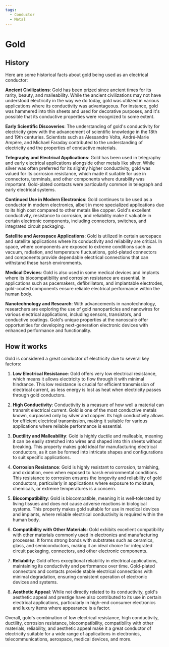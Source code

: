 ```yaml
---
tags:
  - Conductor
  - Metal
---
```


<head>
    <meta name="google-adsense-account" content="ca-pub-9364684337389377">
    <meta charset="UTF-8">
    <meta name="viewport" content="width=device-width, initial-scale=1.0">
    <meta name="description" content="Welcome to ac-electricity! Here you will learn more about electricity, the different components used to make an electrical circuit as well as their features and use cases.">
    <meta name="keywords" content="alexis carbillet, carbillet, electricity, capacitors, conductors, diodes, electronic, energy source, hardware, home appliances, inductors, insulators, resistors, semi-conductors">
    <meta name="author" content="Alexis Carbillet ">
</head>

# Gold

## History

Here are some historical facts about gold being used as an electrical conductor:

**Ancient Civilizations**: Gold has been prized since ancient times for its rarity, beauty, and malleability. While the ancient civilizations may not have understood electricity in the way we do today, gold was utilized in various applications where its conductivity was advantageous. For instance, gold was hammered into thin sheets and used for decorative purposes, and it's possible that its conductive properties were recognized to some extent.

**Early Scientific Discoveries**: The understanding of gold's conductivity for electricity grew with the advancement of scientific knowledge in the 18th and 19th centuries. Scientists such as Alessandro Volta, André-Marie Ampère, and Michael Faraday contributed to the understanding of electricity and the properties of conductive materials.

**Telegraphy and Electrical Applications**: Gold has been used in telegraphy and early electrical applications alongside other metals like silver. While silver was often preferred for its slightly higher conductivity, gold was valued for its corrosion resistance, which made it suitable for use in connectors, terminals, and other components where durability was important. Gold-plated contacts were particularly common in telegraph and early electrical systems.

**Continued Use in Modern Electronics**: Gold continues to be used as a conductor in modern electronics, albeit in more specialized applications due to its high cost compared to other metals like copper. Gold's excellent conductivity, resistance to corrosion, and reliability make it valuable in certain electronic components, including connectors, switches, and integrated circuit packaging.

**Satellite and Aerospace Applications**: Gold is utilized in certain aerospace and satellite applications where its conductivity and reliability are critical. In space, where components are exposed to extreme conditions such as vacuum, radiation, and temperature fluctuations, gold-plated connectors and components provide dependable electrical connections that can withstand these harsh environments.

**Medical Devices**: Gold is also used in some medical devices and implants where its biocompatibility and corrosion resistance are essential. In applications such as pacemakers, defibrillators, and implantable electrodes, gold-coated components ensure reliable electrical performance within the human body.

**Nanotechnology and Research**: With advancements in nanotechnology, researchers are exploring the use of gold nanoparticles and nanowires for various electrical applications, including sensors, transistors, and conductive coatings. Gold's unique properties at the nanoscale offer opportunities for developing next-generation electronic devices with enhanced performance and functionality.

## How it works

Gold is considered a great conductor of electricity due to several key factors:

1. **Low Electrical Resistance**: Gold offers very low electrical resistance, which means it allows electricity to flow through it with minimal hindrance. This low resistance is crucial for efficient transmission of electrical current, as less energy is lost as heat when electricity passes through gold conductors.

2. **High Conductivity**: Conductivity is a measure of how well a material can transmit electrical current. Gold is one of the most conductive metals known, surpassed only by silver and copper. Its high conductivity allows for efficient electrical transmission, making it suitable for various applications where reliable performance is essential.

3. **Ductility and Malleability**: Gold is highly ductile and malleable, meaning it can be easily stretched into wires and shaped into thin sheets without breaking. This property makes gold ideal for manufacturing electrical conductors, as it can be formed into intricate shapes and configurations to suit specific applications.

4. **Corrosion Resistance**: Gold is highly resistant to corrosion, tarnishing, and oxidation, even when exposed to harsh environmental conditions. This resistance to corrosion ensures the longevity and reliability of gold conductors, particularly in applications where exposure to moisture, chemicals, or extreme temperatures is a concern.

5. **Biocompatibility**: Gold is biocompatible, meaning it is well-tolerated by living tissues and does not cause adverse reactions in biological systems. This property makes gold suitable for use in medical devices and implants, where reliable electrical conductivity is required within the human body.

6. **Compatibility with Other Materials**: Gold exhibits excellent compatibility with other materials commonly used in electronics and manufacturing processes. It forms strong bonds with substrates such as ceramics, glass, and semiconductors, making it an ideal choice for integrated circuit packaging, connectors, and other electronic components.

7. **Reliability**: Gold offers exceptional reliability in electrical applications, maintaining its conductivity and performance over time. Gold-plated connectors and contacts provide stable electrical connections with minimal degradation, ensuring consistent operation of electronic devices and systems.

8. **Aesthetic Appeal**: While not directly related to its conductivity, gold's aesthetic appeal and prestige have also contributed to its use in certain electrical applications, particularly in high-end consumer electronics and luxury items where appearance is a factor.

Overall, gold's combination of low electrical resistance, high conductivity, ductility, corrosion resistance, biocompatibility, compatibility with other materials, reliability, and aesthetic appeal make it a great conductor of electricity suitable for a wide range of applications in electronics, telecommunications, aerospace, medical devices, and more.